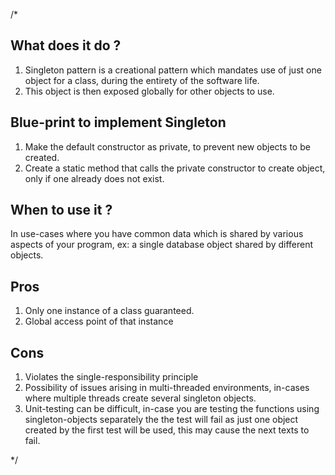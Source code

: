 /*
## What does it do ?

1. Singleton pattern is a creational pattern which mandates use of just one object for a class,
   during the entirety of the software life.
2. This object is then exposed globally for other objects to use.

## Blue-print to implement Singleton

1. Make the default constructor as private, to prevent new objects to be created.
2. Create a static method that calls the private constructor to create object, only if one already does not exist.

## When to use it ?

In use-cases where you have common data which is shared by various aspects of your program,
ex: a single database object shared by different objects.

## Pros

1. Only one instance of a class guaranteed.
2. Global access point of that instance

## Cons

1. Violates the single-responsibility principle
2. Possibility of issues arising in multi-threaded environments, in-cases where multiple threads create several
   singleton objects.
3. Unit-testing can be difficult, in-case you are testing the functions using singleton-objects separately the
   the test will fail as just one object created by the first test will be used, this may cause the next texts
   to fail.

*/